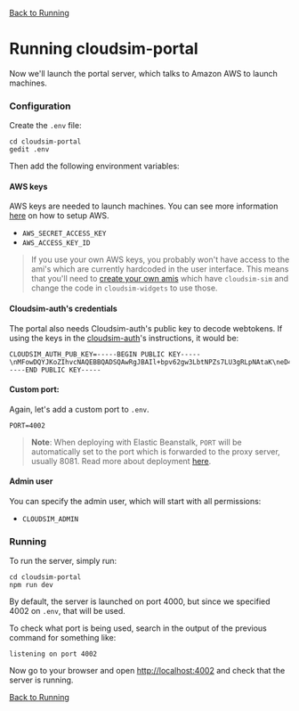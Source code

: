 [Back to Running](Running)

# Running cloudsim-portal

Now we'll launch the portal server, which talks to Amazon AWS to launch machines.

### Configuration ###

Create the `.env` file:

    cd cloudsim-portal
    gedit .env

Then add the following environment variables:

#### AWS keys

AWS keys are needed to launch machines. You can see more information
[here](https://bitbucket.org/osrf/cloudsim-portal) on how to setup AWS.

* `AWS_SECRET_ACCESS_KEY`
* `AWS_ACCESS_KEY_ID`

> If you use your own AWS keys, you probably won't have access to the ami's which
> are currently hardcoded in the user interface. This means that you'll need to
> [create your own amis](Developing_sim) which have `cloudsim-sim` and change the code in
> `cloudsim-widgets` to use those.

#### Cloudsim-auth's credentials

The portal also needs Cloudsim-auth's public key to decode webtokens.
If using the keys in the [cloudsim-auth](Running_auth)'s instructions, it
would be:

    CLOUDSIM_AUTH_PUB_KEY=-----BEGIN PUBLIC KEY-----\nMFowDQYJKoZIhvcNAQEBBQADSQAwRgJBAIl+bpv62gw3LbtNPZs7LU3gRLpNAtaK\neD4bZ5So0RmyXSiMa/AKJ8gZ2zZ33NhoHJ47i7AS48OhC4VmSHXETbUCAQU=\n-----END PUBLIC KEY-----

#### Custom port:

Again, let's add a custom port to `.env`.

    PORT=4002

> **Note**: When deploying with Elastic Beanstalk, `PORT` will be automatically set to
the port which is forwarded to the proxy server, usually 8081. Read more about
deployment [here](Deployment).

#### Admin user

You can specify the admin user, which will start with all permissions:

* `CLOUDSIM_ADMIN`

### Running ###

To run the server, simply run:

    cd cloudsim-portal
    npm run dev

By default, the server is launched on port 4000, but since we specified 4002 on
`.env`, that will be used.

To check what port is being used, search in the output of the previous
command for something like:

    listening on port 4002

Now go to your browser and open
[http://localhost:4002](http://localhost:4002) and check that the server is
running.

[Back to Running](Running)